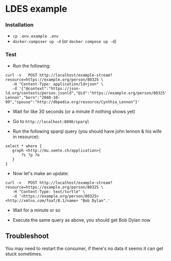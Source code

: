 # LDES example

### Installation

- `cp .env.example .env`
- `docker-composer up -d` (or `docker compose up -d`)

### Test

- Run the following:

```
curl -v   POST http://localhost/example-stream?resource=https://example.org/person/80325 \
   -H "Content-Type: application/ld+json" \
   -d '{"@context":"https://json-ld.org/contexts/person.jsonld","@id":"https://example.org/person/80325","@type":"Person","name":"John Lennon","born":"2040-10-09","spouse":"http://dbpedia.org/resource/Cynthia_Lennon"}'
```

- Wait for like 30 seconds (or a minute if nothing shows yet)

- Go to `http://localhost:8890/sparql`

- Run the following sparql query (you should have john lennon & his wife in resource):

```sparql
select * where {
   graph <http://mu.semte.ch/application>{
       ?s ?p ?o
   }
}
```

- Now let's make an update:

```
curl -v   POST http://localhost/example-stream?resource=https://example.org/person/80325 \
   -H "Content-Type: text/turtle" \
   -d '<https://example.org/person/80325> <http://xmlns.com/foaf/0.1/name> "Bob Dylan".'
```

- Wait for a minute or so

- Execute the same query as above, you should get Bob Dylan now

## Troubleshoot

You may need to restart the consumer, if there's no data it seems it can get stuck sometimes.
